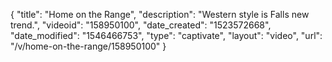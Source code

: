 {
    "title": "Home on the Range",
    "description": "Western style  is Falls new trend.",
    "videoid": "158950100",
    "date_created": "1523572668",
    "date_modified": "1546466753",
    "type": "captivate",
    "layout": "video",
    "url": "\/v\/home-on-the-range\/158950100"
}